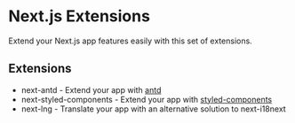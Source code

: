 # Next.js Extensions

Extend your Next.js app features easily with this set of extensions.

## Extensions

- next-antd - Extend your app with [antd](https://github.com/ant-design/ant-design)
- next-styled-components - Extend your app with [styled-components](https://styled-components.com)
- next-lng - Translate your app with an alternative solution to next-i18next
